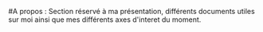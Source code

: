#A propos :
Section réservé à ma présentation, différents documents utiles sur moi ainsi que mes différents axes d'interet du moment.
